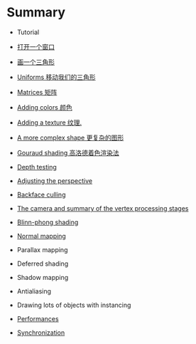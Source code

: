 # Summary

* Tutorial

 * [打开一个窗口](tuto-01-getting-started.md)
 * [画一个三角形](tuto-02-triangle.md)
 * [Uniforms 移动我们的三角形](tuto-03-animated-triangle.md)
 * [Matrices 矩阵](tuto-04-matrices.md)
 * [Adding colors 颜色](tuto-05-colors.md)
 * [Adding a texture 纹理.](tuto-06-texture.md)
 * [A more complex shape 更复杂的图形](tuto-07-shape.md)
 * [Gouraud shading 高洛德着色渲染法](tuto-08-gouraud.md)
 * [Depth testing](tuto-09-depth.md)
 * [Adjusting the perspective](tuto-10-perspective.md)
 * [Backface culling](tuto-11-backface-culling.md)
 * [The camera and summary of the vertex processing stages](tuto-12-camera.md)
 * [Blinn-phong shading](tuto-13-phong.md)
 * [Normal mapping](tuto-14-wall.md)
 * Parallax mapping
 * Deferred shading
 * Shadow mapping
 * Antialiasing
 * Drawing lots of objects with instancing
 

* [Performances](perf-intro.md)

 * [Synchronization](perf-sync.md)

